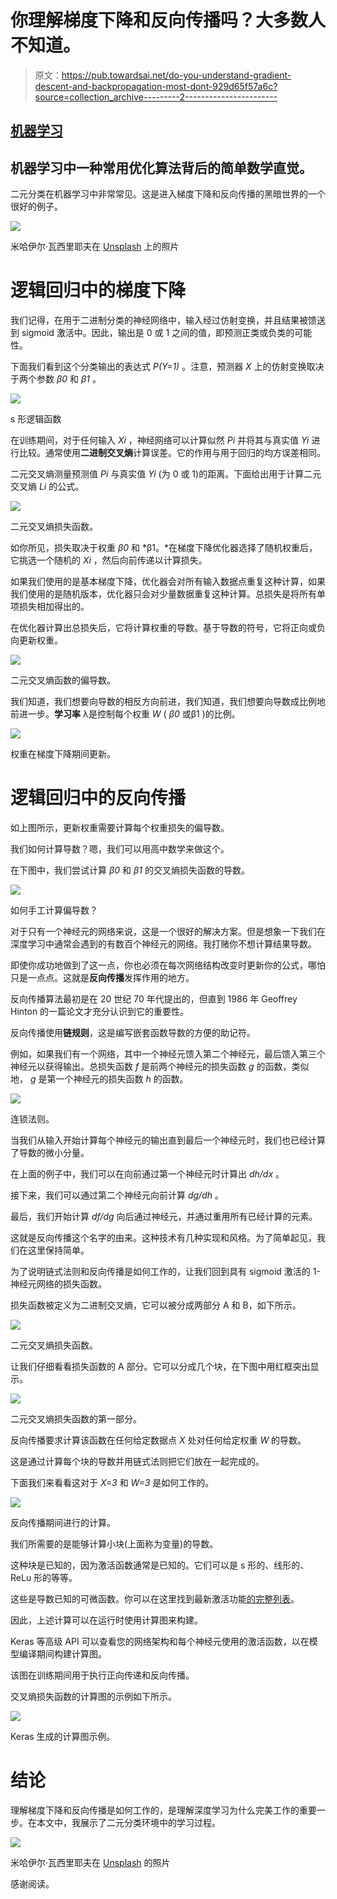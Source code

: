 # 你理解梯度下降和反向传播吗？大多数人不知道。

> 原文：<https://pub.towardsai.net/do-you-understand-gradient-descent-and-backpropagation-most-dont-929d65f57a6c?source=collection_archive---------2----------------------->

## [机器学习](https://towardsai.net/p/category/machine-learning)

## 机器学习中一种常用优化算法背后的简单数学直觉。

二元分类在机器学习中非常常见。这是进入梯度下降和反向传播的黑暗世界的一个很好的例子。

![](img/5242ee6fdcec62387294075462f7c775.png)

米哈伊尔·瓦西里耶夫在 [Unsplash](https://unsplash.com/photos/UqFyM-LOgQc) 上的照片

# 逻辑回归中的梯度下降

我们记得，在用于二进制分类的神经网络中，输入经过仿射变换，并且结果被馈送到 sigmoid 激活中。因此，输出是 0 或 1 之间的值，即预测正类或负类的可能性。

下面我们看到这个分类输出的表达式 *P(Y=1)* 。注意，预测器 *X* 上的仿射变换取决于两个参数 *β0* 和 *β1* 。

![](img/6ffe70694c4df251c230b5fd2888e674.png)

s 形逻辑函数

在训练期间，对于任何输入 *Xi* ，神经网络可以计算似然 *Pi* 并将其与真实值 *Yi* 进行比较。通常使用**二进制交叉熵**计算误差。它的作用与用于回归的均方误差相同。

二元交叉熵测量预测值 *Pi* 与真实值 *Yi* (为 0 或 1)的距离。下面给出用于计算二元交叉熵 *Li* 的公式。

![](img/72fac67d8ba50f04e321fe1e7125486e.png)

二元交叉熵损失函数。

如你所见，损失取决于权重 *β0* 和 *β1。*在梯度下降优化器选择了随机权重后，它挑选一个随机的 *Xi* ，然后向前传递以计算损失。

如果我们使用的是基本梯度下降，优化器会对所有输入数据点重复这种计算，如果我们使用的是随机版本，优化器只会对少量数据重复这种计算。总损失是将所有单项损失相加得出的。

在优化器计算出总损失后，它将计算权重的导数。基于导数的符号，它将正向或负向更新权重。

![](img/a6c2d74db7a3debc72cec5a21136741c.png)

二元交叉熵函数的偏导数。

我们知道，我们想要向导数的相反方向前进，我们知道，我们想要向导数成比例地前进一步。**学习率** λ是控制每个权重 *W* ( *β0* 或β1 )的比例。

![](img/56acd898b29d5f299087df96ca3fbacb.png)

权重在梯度下降期间更新。

# 逻辑回归中的反向传播

如上图所示，更新权重需要计算每个权重损失的偏导数。

我们如何计算导数？嗯，我们可以用高中数学来做这个。

在下图中，我们尝试计算 *β0* 和 *β1* 的交叉熵损失函数的导数。

![](img/25ce801f798d00470b8cba1d36d9f563.png)

如何手工计算偏导数？

对于只有一个神经元的网络来说，这是一个很好的解决方案。但是想象一下我们在深度学习中通常会遇到的有数百个神经元的网络。我打赌你不想计算结果导数。

即使你成功地做到了这一点，你也必须在每次网络结构改变时更新你的公式，哪怕只是一点点。这就是**反向传播**发挥作用的地方。

反向传播算法最初是在 20 世纪 70 年代提出的，但直到 1986 年 Geoffrey Hinton 的一篇论文才充分认识到它的重要性。

反向传播使用**链规则**，这是编写嵌套函数导数的方便的助记符。

例如，如果我们有一个网络，其中一个神经元馈入第二个神经元，最后馈入第三个神经元以获得输出。总损失函数 *f* 是前两个神经元的损失函数 *g* 的函数，类似地， *g* 是第一个神经元的损失函数 *h* 的函数。

![](img/b694d4870592aaa0af5e08a9a95fc8d2.png)

连锁法则。

当我们从输入开始计算每个神经元的输出直到最后一个神经元时，我们也已经计算了导数的微小分量。

在上面的例子中，我们可以在向前通过第一个神经元时计算出 *dh/dx* 。

接下来，我们可以通过第二个神经元向前计算 *dg/dh* 。

最后，我们开始计算 *df/dg* 向后通过神经元，并通过重用所有已经计算的元素。

这就是反向传播这个名字的由来。这种技术有几种实现和风格。为了简单起见，我们在这里保持简单。

为了说明链式法则和反向传播是如何工作的，让我们回到具有 sigmoid 激活的 1-神经元网络的损失函数。

损失函数被定义为二进制交叉熵，它可以被分成两部分 A 和 B，如下所示。

![](img/d94d340b511ba5135840385b17783f14.png)

二元交叉熵损失函数。

让我们仔细看看损失函数的 A 部分。它可以分成几个块，在下图中用红框突出显示。

![](img/96e4610e47eb4510a8e0289c832fa0d4.png)

二元交叉熵损失函数的第一部分。

反向传播要求计算该函数在任何给定数据点 *X* 处对任何给定权重 *W* 的导数。

这是通过计算每个块的导数并用链式法则把它们放在一起完成的。

下面我们来看看这对于 *X=3* 和 *W=3* 是如何工作的。

![](img/0a586158b9d816da3bb9d980fe1b266c.png)

反向传播期间进行的计算。

我们所需要的是能够计算小块(上面称为变量)的导数。

这种块是已知的，因为激活函数通常是已知的。它们可以是 s 形的、线形的、ReLu 形的等等。

这些是导数已知的可微函数。你可以在这里找到最新激活功能[的完整列表](https://towardsdatascience.com/activation-functions-neural-networks-1cbd9f8d91d6)。

因此，上述计算可以在运行时使用计算图来构建。

Keras 等高级 API 可以查看您的网络架构和每个神经元使用的激活函数，以在模型编译期间构建计算图。

该图在训练期间用于执行正向传递和反向传播。

交叉熵损失函数的计算图的示例如下所示。

![](img/2b4738f5ed963b48966bf7ba5ac89f3c.png)

Keras 生成的计算图示例。

# 结论

理解梯度下降和反向传播是如何工作的，是理解深度学习为什么完美工作的重要一步。在本文中，我展示了二元分类环境中的学习过程。

![](img/204acb503b7122ed9b969eed827c0ba6.png)

米哈伊尔·瓦西里耶夫在 [Unsplash](https://unsplash.com/photos/AOCrhDG6O08) 的照片

感谢阅读。